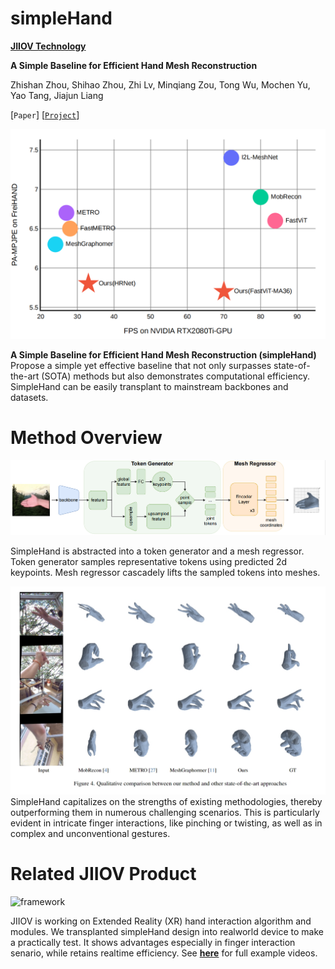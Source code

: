 # simpleHand

**[JIIOV Technology](https://jiiov.com/)**

**A Simple Baseline for Efficient Hand Mesh Reconstruction**

Zhishan Zhou, Shihao Zhou, Zhi Lv, Minqiang Zou, Tong Wu, Mochen Yu, Yao Tang, Jiajun Liang

[`Paper`] [[`Project`](https://github.com/patienceFromZhou/simpleHand?tab=readme-ov-file)]

![framework](images/overview.png)

**A Simple Baseline for Efficient Hand Mesh Reconstruction (simpleHand)**   Propose a simple yet effective baseline that not only surpasses state-of-the-art (SOTA) methods but also demonstrates computational efficiency. SimpleHand can be easily transplant to mainstream backbones and datasets.

# Method Overview

![framework](images/framework.png)

 SimpleHand is abstracted into a token generator and a mesh regressor. Token generator samples representative tokens using predicted 2d keypoints. Mesh regressor cascadely lifts the sampled tokens into meshes.

![framework](images/comparison.png)
SimpleHand capitalizes on the strengths of existing methodologies, thereby outperforming them in numerous challenging scenarios. This is particularly evident in intricate finger interactions, like pinching or twisting, as well as in complex and unconventional gestures.

# Related JIIOV Product 
![framework](images/with_jiiov_logo.gif)

JIIOV is working on Extended Reality (XR) hand interaction algorithm and modules. We transplanted simpleHand design into realworld device to make a practically test. It shows advantages especially in finger interaction senario, while retains realtime efficiency. See **[here](https://youtu.be/uiMbRXwvF0Q)** for full example videos.
